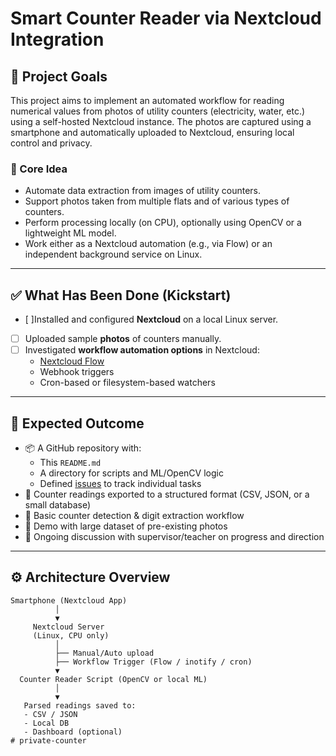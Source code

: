 # Smart Counter Reader via Nextcloud Integration

## 🎯 Project Goals

This project aims to implement an automated workflow for reading numerical values from photos of utility counters (electricity, water, etc.) using a self-hosted Nextcloud instance. The photos are captured using a smartphone and automatically uploaded to Nextcloud, ensuring local control and privacy.

### 🧠 Core Idea

- Automate data extraction from images of utility counters.
- Support photos taken from multiple flats and of various types of counters.
- Perform processing locally (on CPU), optionally using OpenCV or a lightweight ML model.
- Work either as a Nextcloud automation (e.g., via Flow) or an independent background service on Linux.

---

## ✅ What Has Been Done (Kickstart)

- [ ]Installed and configured **Nextcloud** on a local Linux server.
- [ ] Uploaded sample **photos** of counters manually.
- [ ] Investigated **workflow automation options** in Nextcloud:
  - [Nextcloud Flow](https://nextcloud.com/workflow/)
  - Webhook triggers
  - Cron-based or filesystem-based watchers

---

## 🧪 Expected Outcome

- 📦 A GitHub repository with:
  - This `README.md`
  - A directory for scripts and ML/OpenCV logic
  - Defined [issues](https://github.com/) to track individual tasks
- 🧾 Counter readings exported to a structured format (CSV, JSON, or a small database)
- 🧠 Basic counter detection & digit extraction workflow
- 🧪 Demo with large dataset of pre-existing photos
- 💬 Ongoing discussion with supervisor/teacher on progress and direction

---

## ⚙️ Architecture Overview

```text
Smartphone (Nextcloud App)
          │
          ▼
     Nextcloud Server
     (Linux, CPU only)
          │
          ├── Manual/Auto upload
          ├── Workflow Trigger (Flow / inotify / cron)
          ▼
  Counter Reader Script (OpenCV or local ML)
          │
          ▼
   Parsed readings saved to:
   - CSV / JSON
   - Local DB
   - Dashboard (optional)
# private-counter
